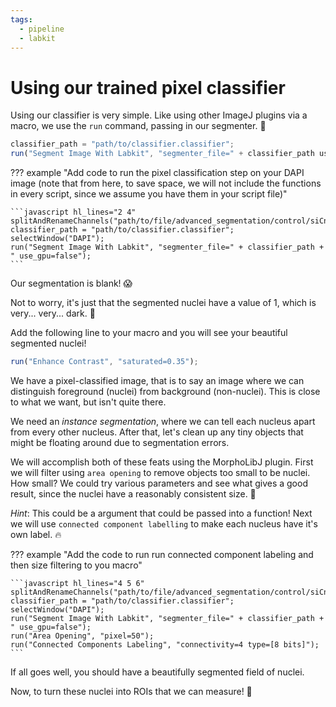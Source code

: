 ```yaml
---
tags:
  - pipeline
  - labkit
---
```

# Using our trained pixel classifier

Using our classifier is very simple. Like using other ImageJ plugins via a
macro, we use the `run` command, passing in our segmenter. :exploding_head:

```javascript title="Segmenting images with labkit"
classifier_path = "path/to/classifier.classifier";
run("Segment Image With Labkit", "segmenter_file=" + classifier_path use_gpu=false");
```

??? example "Add code to run the pixel classification step on your DAPI image (note that from here, to save space, we will not include the functions in every script, since we assume you have them in your script file)"

    ```javascript hl_lines="2 4"
    splitAndRenameChannels("path/to/file/advanced_segmentation/control/siCntrl_1.tif")
    classifier_path = "path/to/classifier.classifier";
    selectWindow("DAPI");
    run("Segment Image With Labkit", "segmenter_file=" + classifier_path + " use_gpu=false");
    ```

Our segmentation is blank! :scream:

Not to worry, it's just that the segmented nuclei have a value of 1, which is
very... very... dark. :flashlight:

Add the following line to your macro and you will see your beautiful segmented nuclei!

```javascript
run("Enhance Contrast", "saturated=0.35");
```

We have a pixel-classified image, that is to say an image where we can
distinguish foreground (nuclei) from background (non-nuclei). This is close to
what we want, but isn't quite there.

We need an *instance segmentation*, where we can tell each nucleus apart from
every other nucleus. After that, let's clean up any tiny objects that might be
floating around due to segmentation errors.

We will accomplish both of these feats using the MorphoLibJ plugin. First we
will filter using `area opening` to remove objects too small to be nuclei. How
small? We could try various parameters and see what gives a good result, since
the nuclei have a reasonably consistent size. :thinking:

*Hint*: This could be a argument that could be passed into a function! Next we
will use `connected component labelling` to make each nucleus have it's own
label. :fire:

??? example "Add the code to run run connected component labeling and then size filtering to you macro"

    ```javascript hl_lines="4 5 6"
    splitAndRenameChannels("path/to/file/advanced_segmentation/control/siCntrl_1.tif")
    classifier_path = "path/to/classifier.classifier";
    selectWindow("DAPI");
    run("Segment Image With Labkit", "segmenter_file=" + classifier_path + " use_gpu=false");
    run("Area Opening", "pixel=50");
    run("Connected Components Labeling", "connectivity=4 type=[8 bits]");
    ```

If all goes well, you should have a beautifully segmented field of nuclei.

Now, to turn these nuclei into ROIs that we can measure! :rocket:
